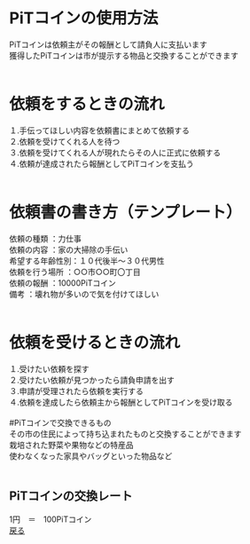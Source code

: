 # PiTコインの使用方法<br>
PiTコインは依頼主がその報酬として請負人に支払います<br>
獲得したPiTコインは市が提示する物品と交換することができます<br>
<br>
# 依頼をするときの流れ<br>
１.手伝ってほしい内容を依頼書にまとめて依頼する<br>
２.依頼を受けてくれる人を待つ<br>
３.依頼を受けてくれる人が現れたらその人に正式に依頼する<br>
４.依頼が達成されたら報酬としてPiTコインを支払う<br>
<br>
# 依頼書の書き方（テンプレート）<br>
依頼の種類	：力仕事<br>
依頼の内容	：家の大掃除の手伝い<br>
希望する年齢性別：１０代後半～３０代男性<br>
依頼を行う場所	：○○市○○町〇丁目<br>
依頼の報酬	：10000PiTコイン<br>
備考		：壊れ物が多いので気を付けてほしい<br>
<br>
# 依頼を受けるときの流れ<br>
１.受けたい依頼を探す<br>
２.受けたい依頼が見つかったら請負申請を出す<br>
３.申請が受理されたら依頼を実行する<br>
４.依頼を達成したら依頼主から報酬としてPiTコインを受け取る<br>
<br>
#PiTコインで交換できるもの<br>
その市の住民によって持ち込まれたものと交換することができます<br>
栽培された野菜や果物などの特産品<br>
使わなくなった家具やバッグといった物品など<br>
<br>
## PiTコインの交換レート<br>
1円　＝　100PiTコイン<br>
[戻る]()
